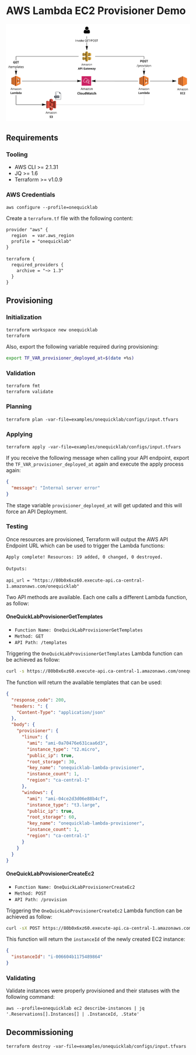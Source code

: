# AWS Lambda EC2 Provisioner Demo

![Use-Case](img/use_case.jpg)

## Requirements

### Tooling

* AWS CLI >= 2.1.31
* JQ >= 1.6
* Terraform >= v1.0.9

### AWS Credentials

```shell
aws configure --profile=onequicklab
```

Create a `terraform.tf` file with the following content:

```file
provider "aws" {
  region  = var.aws_region
  profile = "onequicklab"
}

terraform {
  required_providers {
    archive = "~> 1.3"
  }
}
```

## Provisioning

### Initialization

```shell
terraform workspace new onequicklab
terraform
```

Also, export the following variable required during provisioning:

```bash
export TF_VAR_provisioner_deployed_at=$(date +%s)
```

### Validation

```shell
terraform fmt
terraform validate
```

### Planning

```shell
terraform plan -var-file=examples/onequicklab/configs/input.tfvars
```

### Applying

```shell
terraform apply -var-file=examples/onequicklab/configs/input.tfvars
```

If you receive the following message when calling your API endpoint, export the `TF_VAR_provisioner_deployed_at` again and execute the apply process again:

```json
{
  "message": "Internal server error"
}
```

The stage variable `provisioner_deployed_at` will get updated and this will force an API Deployment.

### Testing

Once resources are provisioned, Terraform will output the AWS API Endpoint URL which can be used to trigger the Lambda functions:

```shell
Apply complete! Resources: 19 added, 0 changed, 0 destroyed.

Outputs:

api_url = "https://80b0x6xz60.execute-api.ca-central-1.amazonaws.com/onequicklab"
```

Two API methods are available. Each one calls a different Lambda function, as follow:

#### OneQuickLabProvisionerGetTemplates

* `Function Name: OneQuickLabProvisionerGetTemplates`
* `Method: GET`
* `API Path: /templates`

Triggering the `OneQuickLabProvisionerGetTemplates` Lambda function can be achieved as follow:

```bash
curl -s https://80b0x6xz60.execute-api.ca-central-1.amazonaws.com/onequicklab/templates | jq .
```

The function will return the available templates that can be used:

```json
{
  "response_code": 200,
  "headers: ": {
    "Content-Type": "application/json"
  },
  "body": {
    "provisioner": {
      "linux": {
        "ami": "ami-0a70476e631caa6d3",
        "instance_type": "t2.micro",
        "public_ip": true,
        "root_storage": 30,
        "key_name": "onequicklab-lambda-provisioner",
        "instance_count": 1,
        "region": "ca-central-1"
      },
      "windows": {
        "ami": "ami-04ce2d3d06e88b4cf",
        "instance_type": "t3.large",
        "public_ip": true,
        "root_storage": 60,
        "key_name": "onequicklab-lambda-provisioner",
        "instance_count": 1,
        "region": "ca-central-1"
      }
    }
  }
}
```

#### OneQuickLabProvisionerCreateEc2

* `Function Name: OneQuickLabProvisionerCreateEc2`
* `Method: POST`
* `API Path: /provision`

Triggering the `OneQuickLabProvisionerCreateEc2` Lambda function can be achieved as follow:

```bash
curl -sX POST https://80b0x6xz60.execute-api.ca-central-1.amazonaws.com/onequicklab/provision\?instanceTemplate\=linux | jq .
```
This function will return the `instanceId` of the newly created EC2 instance:

```json
{
  "instanceId": "i-006604b1175489864"
}
```

### Validating

Validate instances were properly provisioned and their statuses with the following command:

```shell
aws --profile=onequicklab ec2 describe-instances | jq '.Reservations[].Instances[] | .InstanceId, .State'
```

## Decommissioning

```shell
terraform destroy -var-file=examples/onequicklab/configs/input.tfvars
```